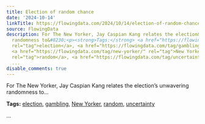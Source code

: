 ```yaml
---
title: Election of random chance
date: '2024-10-14'
linkTitle: https://flowingdata.com/2024/10/14/election-of-random-chance/
source: FlowingData
description: For The New Yorker, Jay Caspian Kang relates the election&#8217;s unwavering
  randomness to&#8230;<p><strong>Tags:</strong> <a href="https://flowingdata.com/tag/election/"
  rel="tag">election</a>, <a href="https://flowingdata.com/tag/gambling/" rel="tag">gambling</a>,
  <a href="https://flowingdata.com/tag/new-yorker/" rel="tag">New Yorker</a>, <a href="https://flowingdata.com/tag/random/"
  rel="tag">random</a>, <a href="https://flowingdata.com/tag/uncertainty/" rel="tag">uncertainty</a></p>
  ...
disable_comments: true
---
```

For The New Yorker, Jay Caspian Kang relates the election&#8217;s unwavering randomness to&#8230;<p><strong>Tags:</strong> <a href="https://flowingdata.com/tag/election/" rel="tag">election</a>, <a href="https://flowingdata.com/tag/gambling/" rel="tag">gambling</a>, <a href="https://flowingdata.com/tag/new-yorker/" rel="tag">New Yorker</a>, <a href="https://flowingdata.com/tag/random/" rel="tag">random</a>, <a href="https://flowingdata.com/tag/uncertainty/" rel="tag">uncertainty</a></p> ...